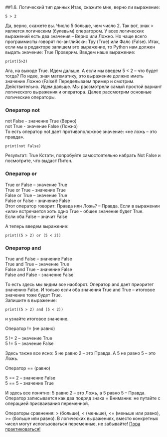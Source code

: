 ##1.6. Логический тип данных
Итак, скажите мне, верно ли выражение:
```
5 > 2 
```
Да, верно, скажете вы. Число 5 больше, чем число 2.
Так вот, знак > является логическим (булевым) оператором.
У всех логических выражений есть два значения – Верно или Ложно. Но чаще всего программисты говорят по-английски: Тру (True) или Фалс (False).
Итак, если мы в редакторе запишем это выражение, то Python нам должен выдать значение: True
Проверим. Введем наше выражение:
```
print(5>2)
```
Ага, на выходе True. Идем дальше.
А если мы введем 5 < 2 – что будет тогда? По идее, зная математику, это выражение должно иметь значение Ложно (False)!
Переделываем пример и смотрим. Действительно. Идем дальше. Мы рассмотрели самый простой вариант логического выражения и оператора. Далее рассмотрим основные логические операторы.

### Оператор not
not False - значение True (Верно)    
not True - значение False (Ложно)    
То есть оператор not дает противоположное значение: «не ложь – это правда».    
```
print(not False)
```

Результат: True
Кстати, попробуйте самостоятельно набрать Not False и посмотрите, что выдаст Питон.    

### Оператор or
True or False – значение True    
True or True – значение True    
False or True – значение True    
False or False - значение False    
Этот оператор говорит: Правда или Ложь? – Правда. Если в выражении «или» встречается хоть одно True – общее значение будет True.    
Если оба False – значит False    

А теперь введем выражение:
```
print((5 > 2) or (5 < 2))
```

### Оператор and

True and False – значение False    
True and True – значение True    
False and True – значение False    
False and False - значение False    

То есть здесь мы видим все наоборот. Оператор and дает приоритет значению False. И только если оба значения True and True – итоговое значение тоже будет True.    
Запишите в выражение:    
```
print((5 > 2) and (5 < 2))
```
и узнайте итоговое значение.    

Оператор != (не равно)    

5 != 2 – значение True    
5 != 5 – значение False    

Здесь также все ясно: 5 не равно 2 – это Правда. А 5 не равно 5 – это Ложь.    

Оператор == (равно)    

5 == 2 – значение False    
5 == 5 – значение True    

И здесь все понятно: 5 равно 2 – это Ложь, а 5 равно 5 – Правда. Оператор записывается как два подряд знака = Внимание: не путайте с операцией присваивания переменной.    

Операторы сравнения: > (больше), < (меньше), <= (меньше или равно), >= (больше или равно). В логических выражениях, вместо конкретных чисел могут использоваться переменные, не забывайте!
[Пора практиковаться!](../../../tasks/p1/t6)

